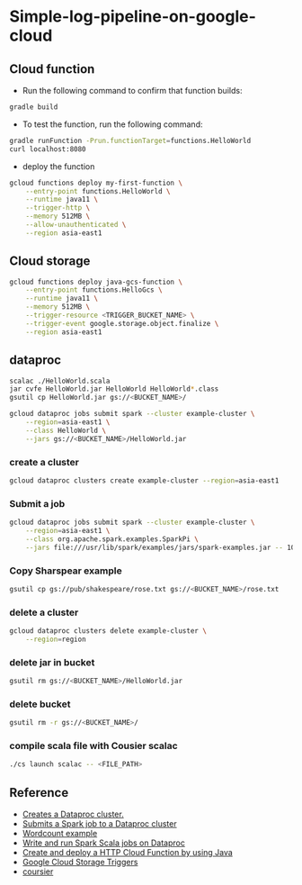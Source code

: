 # Simple-log-pipeline-on-google-cloud

## Cloud function

- Run the following command to confirm that function builds:
```bash
gradle build
```

- To test the function, run the following command:
```bash
gradle runFunction -Prun.functionTarget=functions.HelloWorld
curl localhost:8080
```

- deploy the function
```bash
gcloud functions deploy my-first-function \
    --entry-point functions.HelloWorld \
    --runtime java11 \
    --trigger-http \
    --memory 512MB \
    --allow-unauthenticated \
    --region asia-east1
```

## Cloud storage

```bash
gcloud functions deploy java-gcs-function \
    --entry-point functions.HelloGcs \
    --runtime java11 \
    --memory 512MB \
    --trigger-resource <TRIGGER_BUCKET_NAME> \
    --trigger-event google.storage.object.finalize \
    --region asia-east1
```

## dataproc
```bash
scalac ./HelloWorld.scala
jar cvfe HelloWorld.jar HelloWorld HelloWorld*.class
gsutil cp HelloWorld.jar gs://<BUCKET_NAME>/

gcloud dataproc jobs submit spark --cluster example-cluster \
    --region=asia-east1 \
    --class HelloWorld \
    --jars gs://<BUCKET_NAME>/HelloWorld.jar
```

### create a cluster
```bash
gcloud dataproc clusters create example-cluster --region=asia-east1
```

### Submit a job
```bash
gcloud dataproc jobs submit spark --cluster example-cluster \
    --region=asia-east1 \
    --class org.apache.spark.examples.SparkPi \
    --jars file:///usr/lib/spark/examples/jars/spark-examples.jar -- 1000
```

### Copy Sharspear example
```bash
gsutil cp gs://pub/shakespeare/rose.txt gs://<BUCKET_NAME>/rose.txt
```

### delete a cluster
```bash
gcloud dataproc clusters delete example-cluster \
    --region=region
```
### delete jar in bucket
```bash
gsutil rm gs://<BUCKET_NAME>/HelloWorld.jar
```

### delete bucket
```bash
gsutil rm -r gs://<BUCKET_NAME>/
```

### compile scala file with Cousier scalac
```bash
./cs launch scalac -- <FILE_PATH>
```

## Reference
- [Creates a Dataproc cluster.](https://cloud.google.com/dataproc/docs/samples/dataproc-create-cluster)
- [Submits a Spark job to a Dataproc cluster](https://cloud.google.com/dataproc/docs/samples/dataproc-submit-job)
- [Wordcount example](https://cloud.google.com/dataproc/docs/tutorials/spark-scala#running_pre-installed_example_code)
- [Write and run Spark Scala jobs on Dataproc](https://cloud.google.com/dataproc/docs/tutorials/spark-scala)
- [Create and deploy a HTTP Cloud Function by using Java](https://cloud.google.com/functions/docs/create-deploy-http-java)
- [Google Cloud Storage Triggers](https://cloud.google.com/functions/docs/calling/storage#functions-calling-storage-go)
- [coursier](https://get-coursier.io/docs/cli-launch)

